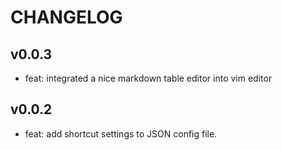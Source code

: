 # CHANGELOG

## v0.0.3

- feat: integrated a nice markdown table editor into vim editor

## v0.0.2

- feat: add shortcut settings to JSON config file.
